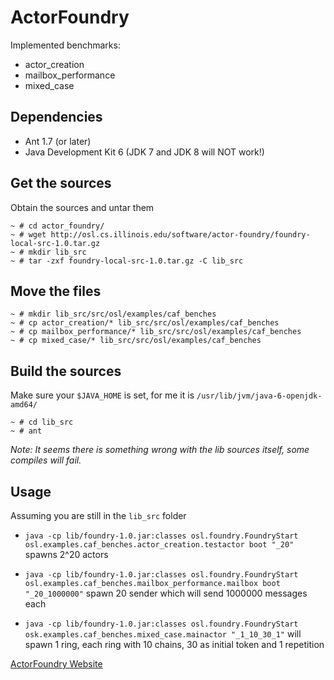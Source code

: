 ActorFoundry
=======
Implemented benchmarks:
* actor_creation
* mailbox_performance
* mixed_case

Dependencies
------------
* Ant 1.7 (or later)
* Java Development Kit 6 (JDK 7 and JDK 8 will NOT work!)

Get the sources
---------------
Obtain the sources and untar them

    ~ # cd actor_foundry/
    ~ # wget http://osl.cs.illinois.edu/software/actor-foundry/foundry-local-src-1.0.tar.gz
    ~ # mkdir lib_src
    ~ # tar -zxf foundry-local-src-1.0.tar.gz -C lib_src

Move the files
--------------
    ~ # mkdir lib_src/src/osl/examples/caf_benches
    ~ # cp actor_creation/* lib_src/src/osl/examples/caf_benches
    ~ # cp mailbox_performance/* lib_src/src/osl/examples/caf_benches
    ~ # cp mixed_case/* lib_src/src/osl/examples/caf_benches

Build the sources
-----------------
Make sure your `$JAVA_HOME` is set, for me it is `/usr/lib/jvm/java-6-openjdk-amd64/`

    ~ # cd lib_src
    ~ # ant

_Note: It seems there is something wrong with the lib sources itself, some compiles will fail._

Usage
-----
Assuming you are still in the `lib_src` folder

* `java -cp lib/foundry-1.0.jar:classes osl.foundry.FoundryStart osl.examples.caf_benches.actor_creation.testactor boot "_20"` spawns 2^20 actors

* `java -cp lib/foundry-1.0.jar:classes osl.foundry.FoundryStart osl.examples.caf_benches.mailbox_performance.mailbox boot "_20_1000000"` spawn 20 sender which will send 1000000 messages each

* `java -cp lib/foundry-1.0.jar:classes osl.foundry.FoundryStart osk.examples.caf_benches.mixed_case.mainactor "_1_10_30_1"` will spawn 1 ring, each ring with 10 chains, 30 as initial token and 1 repetition

[ActorFoundry Website](http://osl.cs.illinois.edu/software/actor-foundry/ "ActorFoundry Website")
